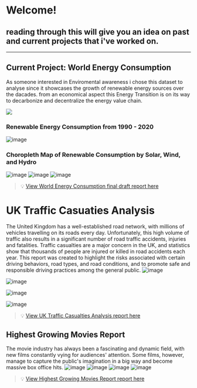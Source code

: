 # Welcome!

## reading through this will give you an idea on past and current projects that i've worked on.

---
## Current Project: World Energy Consumption

As someone interested in Enviromental awareness i chose this dataset to analyse since it showcases the growth of renewable energy sources over the dacades. from an economical aspect this Energy Transition is on its way to decarbonize and decentralize the energy value chain.

<img src="https://images.nationalgeographic.org/image/upload/t_edhub_resource_key_image/v1638891998/EducationHub/photos/renewable-resources.jpg"/>

### Renewable Energy Consumption from 1990 - 2020

![image](https://user-images.githubusercontent.com/123089800/233145167-132ab2bb-1848-4afa-998d-f31819bf88e3.png)



### Choropleth Map of Renewable Consumption by Solar, Wind, and Hydro
![image](https://user-images.githubusercontent.com/123089800/233146095-3a5ad9e9-e81c-4da3-9d7b-b9429006b0b7.png)
![image](https://user-images.githubusercontent.com/123089800/233146243-91cc73d3-942c-4e6c-9ebf-fe4bdd0308be.png)
![image](https://user-images.githubusercontent.com/123089800/233146345-ed4144ea-45a2-4826-89b4-f628a9073e4f.png)




> 💡 [View World Energy Consumption final draft report here](https://github.com/Siri2023/World-Energy-Consumption.git)

# UK Traffic Casuaties Analysis 
The United Kingdom has a well-established road network, with millions of vehicles travelling on its roads every day. Unfortunately, this high volume of traffic also results in a significant number of road traffic accidents, injuries and fatalities. Traffic casualties are a major concern in the UK, and statistics show that thousands of people are injured or killed in road accidents each year.
This report was created to highlight the risks associated with certain driving behaviors, road types, and road conditions, and to promote safe and responsible driving practices among the general public.
![image](https://user-images.githubusercontent.com/123089800/233245034-dea0f6ed-8818-4a58-9d9a-de454252ef01.png)  

![image](https://user-images.githubusercontent.com/123089800/233243791-13d75ac1-1efd-4ede-9f47-82938d3f5562.png)

![image](https://user-images.githubusercontent.com/123089800/233244347-87f2610c-9341-494e-8b01-060b505459b9.png)

![image](https://user-images.githubusercontent.com/123089800/233245249-7e9a23b8-5825-4ff8-9f33-e2ebe27ff434.png)

> 💡 [View UK Traffic Casualties Analysis report here](https://github.com/Siri2023/UK-Traffic-Casualties-Analysis)

## Highest Growing Movies Report
The movie industry has always been a fascinating and dynamic field, with new films constantly vying for audiences' attention. Some films, however, manage to capture the public's imagination in a big way and become massive box office hits. 
![image](https://user-images.githubusercontent.com/123089800/233272484-08a52c89-fc25-48d5-b6e8-1cfe434fd93c.png)
![image](https://user-images.githubusercontent.com/123089800/233272742-84e8718a-cd78-4550-8ffe-b3e8fc955254.png)
![image](https://user-images.githubusercontent.com/123089800/233272867-fe3539df-60fb-4398-9c16-82b7f1216027.png)
![image](https://user-images.githubusercontent.com/123089800/233273328-a3d61679-7348-48d5-aa5f-b5b4c1642202.png)
> 💡 [View Highest Growing Movies Report report here](https://github.com/Siri2023/Highest-Growing-Movies-Report)